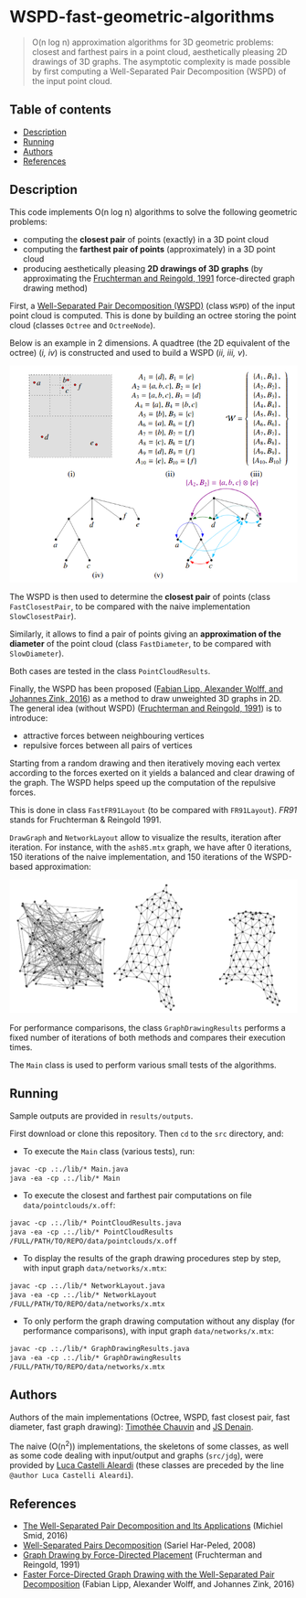 # WSPD-fast-geometric-algorithms

> O(n log n) approximation algorithms for 3D geometric problems: closest and farthest pairs in a point cloud, aesthetically pleasing 2D drawings of 3D graphs. The asymptotic complexity is made possible by first computing a Well-Separated Pair Decomposition (WSPD) of the input point cloud.

## Table of contents
  * [Description](#description)
  * [Running](#running)
  * [Authors](#authors)
  * [References](#references)

## Description

This code implements O(n log n) algorithms to solve the following geometric problems: 
* computing the **closest pair** of points (exactly) in a 3D point cloud
* computing the **farthest pair of points** (approximately) in a 3D point cloud
* producing aesthetically pleasing **2D drawings of 3D graphs** (by approximating the [Fruchterman and Reingold, 1991](https://dcc.fceia.unr.edu.ar/sites/default/files/uploads/materias/fruchterman.pdf) force-directed graph drawing method)

First, a [Well-Separated Pair Decomposition (WSPD)](http://citeseerx.ist.psu.edu/viewdoc/download?doi=10.1.1.94.9691&rep=rep1&type=pdf) (class `WSPD`) of the input point cloud is computed. This is done by building an octree storing the point cloud (classes `Octree` and `OctreeNode`).

Below is an example in 2 dimensions. A quadtree (the 2D equivalent of the octree) (*i, iv*) is constructed and used to build a WSPD (*ii, iii, v*).

<p align="center"><img src="/img/quadtree_and_wspd.png"/></p>

The WSPD is then used to determine the **closest pair** of points (class `FastClosestPair`, to be compared with the naive implementation `SlowClosestPair`).

Similarly, it allows to find a pair of points giving an **approximation of the diameter** of the point cloud (class `FastDiameter`, to be compared with `SlowDiameter`).

Both cases are tested in the class `PointCloudResults`.

Finally, the WSPD has been proposed ([Fabian Lipp, Alexander Wolff, and Johannes Zink, 2016](https://www.mdpi.com/1999-4893/9/3/53)) as a method to draw unweighted 3D graphs in 2D. The general idea (without WSPD) ([Fruchterman and Reingold, 1991](https://dcc.fceia.unr.edu.ar/sites/default/files/uploads/materias/fruchterman.pdf)) is to introduce:
* attractive forces between neighbouring vertices
* repulsive forces between all pairs of vertices

Starting from a random drawing and then iteratively moving each vertex according to the forces exerted on it yields a balanced and clear drawing of the graph. The WSPD helps speed up the computation of the repulsive forces.

This is done in class `FastFR91Layout` (to be compared with `FR91Layout`). *FR91* stands for Fruchterman & Reingold 1991.

`DrawGraph` and `NetworkLayout` allow to visualize the results, iteration after iteration. For instance, with the `ash85.mtx` graph, we have after 0 iterations, 150 iterations of the naive implementation, and 150 iterations of the WSPD-based approximation:

<p align="center"><img src="/img/ash85.png"/></p>

For performance comparisons, the class `GraphDrawingResults` performs a fixed number of iterations of both methods and compares their execution times.

The `Main` class is used to perform various small tests of the algorithms.

## Running

Sample outputs are provided in `results/outputs`.

First download or clone this repository. Then `cd` to the `src` directory, and:

* To execute the `Main` class (various tests), run:

```
javac -cp .:./lib/* Main.java
java -ea -cp .:./lib/* Main
```

* To execute the closest and farthest pair computations on file `data/pointclouds/x.off`:

```
javac -cp .:./lib/* PointCloudResults.java
java -ea -cp .:./lib/* PointCloudResults /FULL/PATH/TO/REPO/data/pointclouds/x.off
```

* To display the results of the graph drawing procedures step by step, with input graph `data/networks/x.mtx`:

```
javac -cp .:./lib/* NetworkLayout.java
java -ea -cp .:./lib/* NetworkLayout /FULL/PATH/TO/REPO/data/networks/x.mtx
```

* To only perform the graph drawing computation without any display (for performance comparisons), with input graph `data/networks/x.mtx`:

```
javac -cp .:./lib/* GraphDrawingResults.java
java -ea -cp .:./lib/* GraphDrawingResults /FULL/PATH/TO/REPO/data/networks/x.mtx
```

## Authors

Authors of the main implementations (Octree, WSPD, fast closest pair, fast diameter, fast graph drawing): [Timothée Chauvin](https://github.com/TimotheeChauvin) and [JS Denain](https://github.com/denainjs).

The naive (O(n<sup>2</sup>)) implementations, the skeletons of some classes, as well as some code dealing with input/output and graphs (`src/jdg`), were provided by [Luca Castelli Aleardi](http://www.lix.polytechnique.fr/~amturing/) (these classes are preceded by the line `@author Luca Castelli Aleardi`).

## References

* [The Well-Separated Pair Decomposition and Its Applications](http://people.scs.carleton.ca/~michiel/aa-handbook.pdf) (Michiel Smid, 2016)
* [Well-Separated Pairs Decomposition](http://citeseerx.ist.psu.edu/viewdoc/download?doi=10.1.1.94.9691&rep=rep1&type=pdf) (Sariel Har-Peled, 2008)
* [Graph Drawing by Force-Directed Placement](https://dcc.fceia.unr.edu.ar/sites/default/files/uploads/materias/fruchterman.pdf) (Fruchterman and Reingold, 1991)
* [Faster Force-Directed Graph Drawing with the Well-Separated Pair Decomposition](https://www.mdpi.com/1999-4893/9/3/53) (Fabian Lipp, Alexander Wolff, and Johannes Zink, 2016)